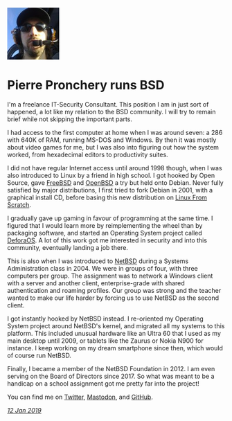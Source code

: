 <p><a href="/" alt="avatar" title="home page"><img src="khorben.jpeg" class="w3"></a></p>

# Pierre Pronchery runs BSD

I'm a freelance IT-Security Consultant. This position I am in just
sort of happened, a lot like my relation to the BSD community. I
will try to remain brief while not skipping the important parts.

I had access to the first computer at home when I was around seven:
a 286 with 640K of RAM, running MS-DOS and Windows. By then it was
mostly about video games for me, but I was also into figuring out
how the system worked, from hexadecimal editors to productivity
suites.

I did not have regular Internet access until around 1998 though,
when I was also introduced to Linux by a friend in high school. I
got hooked by Open Source, gave [FreeBSD] and [OpenBSD] a try but
held onto Debian. Never fully satisfied by major distributions, I
first tried to fork Debian in 2001, with a graphical install CD,
before basing this new distribution on [Linux From
Scratch](http://www.linuxfromscratch.org/).

I gradually gave up gaming in favour of programming at the same
time. I figured that I would learn more by reimplementing the wheel
than by packaging software, and started an Operating System project
called [DeforaOS](https://www.defora.org). A lot of this work got
me interested in security and into this community, eventually landing
a job there.

This is also when I was introduced to [NetBSD](https://www.netbsd.org)
during a Systems Administration class in 2004. We were in groups
of four, with three computers per group. The assignment was to
network a Windows client with a server and another client,
enterprise-grade with shared authentication and roaming profiles.
Our group was strong and the teacher wanted to make our life harder
by forcing us to use NetBSD as the second client.

I got instantly hooked by NetBSD instead. I re-oriented my Operating
System project around NetBSD's kernel, and migrated all my systems
to this platform. This included unusual hardware like an Ultra 60
that I used as my main desktop until 2009, or tablets like the
Zaurus or Nokia N900 for instance. I keep working on my dream
smartphone since then, which would of course run NetBSD.

Finally, I became a member of the NetBSD Foundation in 2012. I am
even serving on the Board of Directors since 2017. So what was meant
to be a handicap on a school assignment got me pretty far into the
project!

You can find me on [Twitter](https://twitter.com/khorben),
[Mastodon](https://mastodon.sdf.org/@khorben), and
[GitHub](https://twitter.com/khorben).

_[12 Jan 2019](/raw/people/khorben.md)_

[FreeBSD]: https://www.freebsd.org/
[OpenBSD]: https://www.openbsd.org/
